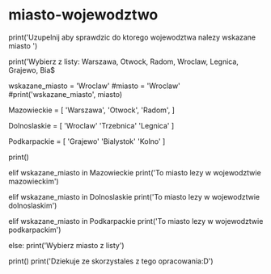 # miasto-wojewodztwo
print('Uzupelnij aby sprawdzic do ktorego wojewodztwa nalezy wskazane miasto ')

print('Wybierz z listy: Warszawa, Otwock, Radom, Wroclaw, Legnica, Grajewo, Bia$

wskazane_miasto = 'Wroclaw'
#miasto = 'Wroclaw'
#print('wskazane_miasto', miasto)

Mazowieckie = [
        'Warszawa',
        'Otwock',
        'Radom',
]

Dolnoslaskie = [
        'Wroclaw'
        'Trzebnica'
        'Legnica'
]

Podkarpackie = [
        'Grajewo'
        'Bialystok'
        'Kolno'
]

print()



elif wskazane_miasto in Mazowieckie
        print('To miasto lezy w wojewodztwie mazowieckim')

elif wskazane_miasto in Dolnoslaskie
        print('To miasto lezy w wojewodztwie dolnoslaskim')
        
elif wskazane_miasto in Podkarpackie
        print('To miasto lezy w wojewodztwie podkarpackim')

else:
        print('Wybierz miasto z listy')

print()
print('Dziekuje ze skorzystales z tego opracowania:D')

